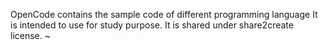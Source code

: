 OpenCode contains the sample code of different programming language
It is intended to use for study purpose.
It is shared under share2create license.
~                                          

